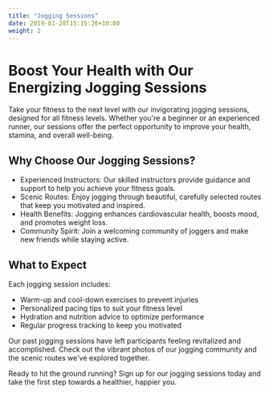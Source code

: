 ```yaml
---
title: "Jogging Sessions"
date: 2019-01-28T15:15:26+10:00
weight: 2
---
```



<!-- ![Accounting Services](/images/austin-distel-nGc5RT2HmF0-unsplash.jpg) -->
<!--  -->
# Boost Your Health with Our Energizing Jogging Sessions

Take your fitness to the next level with our invigorating jogging sessions, designed for all fitness levels. Whether you're a beginner or an experienced runner, our sessions offer the perfect opportunity to improve your health, stamina, and overall well-being.

## Why Choose Our Jogging Sessions?

- Experienced Instructors: Our skilled instructors provide guidance and support to help you achieve your fitness goals.
- Scenic Routes: Enjoy jogging through beautiful, carefully selected routes that keep you motivated and inspired.
- Health Benefits: Jogging enhances cardiovascular health, boosts mood, and promotes weight loss.
- Community Spirit: Join a welcoming community of joggers and make new friends while staying active.

## What to Expect

Each jogging session includes:

- Warm-up and cool-down exercises to prevent injuries
- Personalized pacing tips to suit your fitness level
- Hydration and nutrition advice to optimize performance
- Regular progress tracking to keep you motivated
   
Our past jogging sessions have left participants feeling revitalized and accomplished. Check out the vibrant photos of our jogging community and the scenic routes we've explored together.

Ready to hit the ground running? Sign up for our jogging sessions today and take the first step towards a healthier, happier you.

<!-- ## Enhancing Qualitative Characteristics

### Verifiability

Verifiability implies consensus between the different knowledgeable and independent users of financial information. Such information must be supported by sufficient evidence to follow the principle of objectivity.

### Comparability

Comparability is the uniform application of accounting methods across entities in the same industry. The principle of consistency is under comparability. Consistency is the uniform application of accounting across points in time within an entity.

### Understandability

Understandability means that accounting reports should be expressed as clearly as possible and should be understood by those to whom the information is relevant.
Timeliness: Timeliness implies that financial information must be presented to the users before a decision is to be made.

---

## Statement of cash flows

The statement of cash flows considers the inputs and outputs in concrete cash within a stated period. The general template of a cash flow statement is as follows: Cash Inflow - Cash Outflow + Opening Balance = Closing Balance

| Cash Inflow | Outflow   | Opening Balance |
| ----------- | --------- | --------------- |
| _Monday_    | `Tuesday` | **Wednesday**   |
| 1           | 2         | 3               |

**Example 1:** in the beginning of September, Ellen started out with $5 in her bank account. During that same month, Ellen borrowed $20 from Tom. At the end of the month, Ellen bought a pair of shoes for $7. Ellen's cash flow statement for the month of September looks like this:

- Cash inflow: $20
- Cash outflow:$7
- Opening balance: $5
- Closing balance: $20 – $7 + $5 = $18

**Example 2:** in the beginning of June, WikiTables, a company that buys and resells tables, sold 2 tables. They'd originally bought the tables for $25 each, and sold them at a price of $50 per table. The first table was paid out in cash however the second one was bought in credit terms. WikiTables' cash flow statement for the month of June looks like this:

> **Important:** the cash flow statement only considers the exchange of actual cash, and ignores what the person in question owes or is owed.

## Statement of financial position (balance sheet)

The balance sheet is the financial statement showing a firm's assets, liabilities and equity (capital) at a set point in time, usually the end of the fiscal year reported on the accompanying income statement.

- **fixed assets**
  - property
  - building
  - equipment (such as factory machinery)
- **intangible assets**
  - copyrights
  - trademarks
  - patents
    - pending
    - international
- goodwill

Owner's equity, sometimes referred to as net assets, is represented differently depending on the type of business ownership. Business ownership can be in the form of a sole proprietorship, partnership, or a corporation. For a corporation, the owner's equity portion usually shows common stock, and retained earnings (earnings kept in the company). Retained earnings come from the retained earnings statement, prepared prior to the balance sheet. --> 
